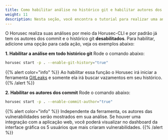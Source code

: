 ```yaml
---
title: Como habilitar análise no histórico git e habilitar autores dos commit?
weight: 11
description: Nesta seção, você encontra o tutorial para realizar uma análise com o histórico git ativado e mostrar quem são os autores das vulnerabilidades encontradas.
---
```



O Horusec realiza suas análises por meio da Horusec-CLI e por padrão já tem os autores dos commit e o histórico git **desabilitados**.
Para habilitar, adicione uma opção para cada ação, veja os exemplos abaixo: 

**1. Habilitar a análise em todo histórico git**
Rode o comando abaixo: 

```bash
horusec start -p . --enable-git-history="true"
```

{{% alert color="info" %}}
Ao habilitar essa função o Horusec irá iniciar a ferramenta [GitLeaks](/docs/pt-br/cli/analysis-tools/security-tools/#gitleaks) e somente ela irá buscar vazamentos em seu histórico.
{{% /alert %}}


**2. Habilitar os autores dos commit**
Rode o comando abaixo: 

```bash
horusec start -p . --enable-commit-author="true"
```

{{% alert color="info" %}}
Independente da ferramenta, os autores das vulnerabilidades serão mostrados em sua análise. Se houver uma integração com a aplicação web, você poderá visualizar no dashboard da interface gráfica os 5 usuários que mais criaram vulnerabilidades.
{{% /alert %}}

